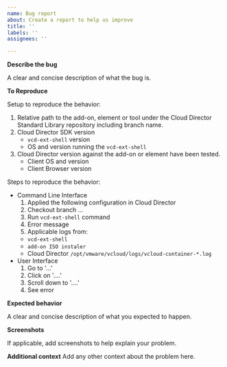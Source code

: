 ```yaml
---
name: Bug report
about: Create a report to help us improve
title: ''
labels: ''
assignees: ''

---
```


**Describe the bug**

A clear and concise description of what the bug is.

**To Reproduce**

Setup to reproduce the behavior:
1. Relative path to the add-on, element or tool under the Cloud Director Standard Library repository including branch name.
2. Cloud Director SDK version
    - `vcd-ext-shell` version
    - OS and version running the `vcd-ext-shell`
3. Cloud Director version against the add-on or element have been tested.
    - Client OS and version
    - Client Browser version

Steps to reproduce the behavior:
- Command Line Interface
    1. Applied the following configuration in Cloud Director
    2. Checkout branch ...
    3. Run `vcd-ext-shell` command
    4. Error message
    5. Applicable logs from:
    - `vcd-ext-shell`
    - `add-on ISO instaler`
    - Cloud Director `/opt/vmware/vcloud/logs/vcloud-container-*.log`
- User Interface
    1. Go to '...'
    2. Click on '....'
    3. Scroll down to '....'
    4. See error

**Expected behavior**

A clear and concise description of what you expected to happen.

**Screenshots**

If applicable, add screenshots to help explain your problem.

**Additional context**
Add any other context about the problem here.